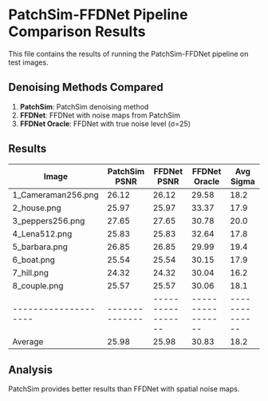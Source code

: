 # PatchSim-FFDNet Pipeline Comparison Results

This file contains the results of running the PatchSim-FFDNet pipeline on test images.

## Denoising Methods Compared

1. **PatchSim**: PatchSim denoising method
2. **FFDNet**: FFDNet with noise maps from PatchSim
3. **FFDNet Oracle**: FFDNet with true noise level (σ=25)

## Results

| Image                | PatchSim PSNR |     FFDNet PSNR |   FFDNet Oracle |    Avg Sigma |
|--------------------|--------------|-----------------|-----------------|--------------|
| 1_Cameraman256.png   |        26.12 |           26.12 |           29.58 |         18.2 |
| 2_house.png          |        25.97 |           25.97 |           33.37 |         17.9 |
| 3_peppers256.png     |        27.65 |           27.65 |           30.78 |         20.0 |
| 4_Lena512.png        |        25.83 |           25.83 |           32.64 |         17.8 |
| 5_barbara.png        |        26.85 |           26.85 |           29.99 |         19.4 |
| 6_boat.png           |        25.54 |           25.54 |           30.15 |         17.9 |
| 7_hill.png           |        24.32 |           24.32 |           30.04 |         16.2 |
| 8_couple.png         |        25.57 |           25.57 |           30.06 |         18.1 |
|--------------------|--------------|-----------------|-----------------|--------------|
| Average              |        25.98 |           25.98 |           30.83 |         18.2 |

## Analysis

PatchSim provides better results than FFDNet with spatial noise maps.
